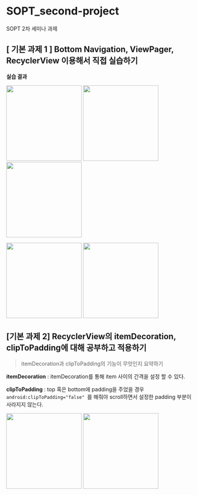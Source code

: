 
# SOPT_second-project

SOPT 2차 세미나 과제

## [ 기본 과제 1 ] Bottom Navigation, ViewPager, RecyclerView 이용해서 직접 실습하기

**실습 결과**

<p float="left">

  <img width="200" src="https://user-images.githubusercontent.com/63586451/81278778-18dcc280-9091-11ea-887d-a4333f08037f.png">

  <img width="200" src="https://user-images.githubusercontent.com/63586451/81278841-3447cd80-9091-11ea-956e-f337f8b45d6b.png">

  <img width="200" src="https://user-images.githubusercontent.com/63586451/81278846-36119100-9091-11ea-949b-8a5e2fb7290b.png">
  
<p>
  
<p float="left">
  <img width="200" src="https://user-images.githubusercontent.com/63586451/81278849-3742be00-9091-11ea-8294-327f7af96287.png"> 

  <img width="200" src="https://user-images.githubusercontent.com/63586451/81278854-390c8180-9091-11ea-9a74-196cc7c4edc2.png">
  
<p>

## [기본 과제 2] RecyclerView의 itemDecoration, clipToPadding에 대해 공부하고 적용하기

> itemDecoration과 clipToPadding의 기능이 무엇인지 요약하기

**itemDecoration**
: itemDecoration를 통해 item 사이의 간격을 설정 할 수 있다.

**clipToPadding**
: top 혹은 bottom에 padding을 주었을 경우
`android:clipToPadding="false" `를 해줘야 scroll하면서 
설정한 padding 부분이 사라지지 않는다.

<p float="left">
  
  <img width="200" src="https://user-images.githubusercontent.com/63586451/81278857-3ad64500-9091-11ea-839d-aed727b30b40.png"> 

  <img width="200" src="https://user-images.githubusercontent.com/63586451/81278865-3ca00880-9091-11ea-88a4-b1e601394d92.png">
  
<p>

